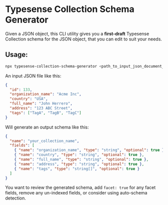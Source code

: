 # Typesense Collection Schema Generator

Given a JSON object, this CLI utility gives you a **first-draft** Typesense Collection schema for the JSON object, that you can edit to suit your needs. 

## Usage:

```bash
npx typesense-collection-schema-generator <path_to_input_json_document_file> <path_to_output_typesense_collection_schema_json_file>
```

An input JSON file like this:

```json
{
  "id": 133,
  "organization_name": "Acme Inc",
  "country": "USA",
  "full_name": "John Herrero",
  "address": "123 ABC Street",
  "tags": ["TagA", "TagB", "TagC"]
}
```

Will generate an output schema like this:

```json
{
  "name": "your_collection_name",
  "fields": [
    { "name": "organization_name", "type": "string", "optional": true },
    { "name": "country", "type": "string", "optional": true },
    { "name": "full_name", "type": "string", "optional": true },
    { "name": "address", "type": "string", "optional": true },
    { "name": "tags", "type": "string[]", "optional": true }
  ]
}
```

You want to review the generated schema, add `facet: true` for any facet fields, remove any un-indexed fields, or consider using auto-schema detection. 